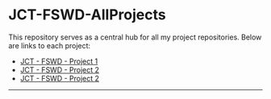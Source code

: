 # JCT-FSWD-AllProjects

This repository serves as a central hub for all my project repositories. Below are links to each project:

- [JCT - FSWD - Project 1](https://github.com/Lior-Tor/JCT-FSWD-Project1)
- [JCT - FSWD - Project 2](https://github.com/Lior-Tor/JCT-FSWD-Project2)
- [JCT - FSWD - Project 2](https://github.com/Lior-Tor/JCT-FSWD-Project3)

---
